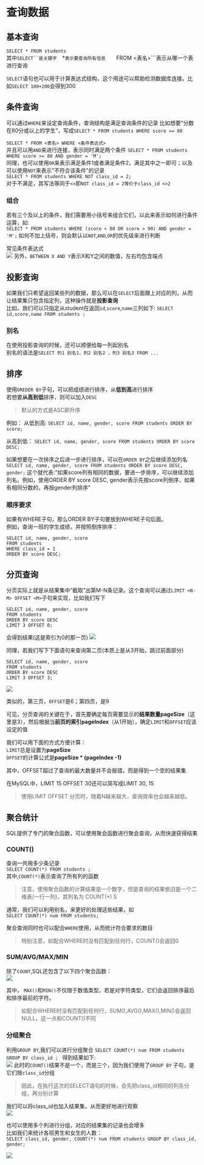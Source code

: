 # 查询数据

## 基本查询
```SELECT * FROM students```    
其中```SELECT``是关键字 
```*```表示要查询所有信息   
```FROM <表名>```表示从哪一个表进行查询 

```SELECT```语句也可以用于计算表达式结构，这个用途可以帮助检测数据库连接。比如```SELECT 100+200```会得到300 

## 条件查询
可以通过```WHERE```来设定查询条件，查询结构是满足查询条件的记录 
比如想要“分数在80分或以上的学生”，写成```SELECT * FROM students WHERE score >= 80```    

```SELECT * FROM <表名> WHERE <条件表达式>```   
并且可以用```AND```来进行连接，表示同时满足两个条件 
```SELECT * FROM students WHERE score >= 80 AND gender = 'M';```    
同理，也可以使用```OR```来表示满足条件1或者满足条件2，满足其中之一即可；以及可以使用```NOT```来表示"不符合该条件"的记录      
```SELECT * FROM students WHERE NOT class_id = 2;```    
对于不满足，其写法等同于```<>```即```NOT class_id = 2等价于class_id <>2```  

### 组合
若有三个及以上的条件，我们需要用小括号来组合它们，以此来表示如何进行条件运算，如:   
```SELECT * FROM students WHERE (score < 80 OR score > 90) AND gender = 'M';``` 
如何不加上括号，则会默认以```NOT```,```AND```,```OR```的优先级来进行判断    

常见条件表达式  
![](https://s2.loli.net/2022/03/09/PriF1KEvWteS8Z9.png) 
另外，```BETWEEN X AND Y```表示X和Y之间的数值，左右均包含端点   

## 投影查询
如果我们只希望返回某些列的数据，那么可以在```SELECT```后面跟上对应的列，从而让结果集只包含指定列，这种操作就是**投影查询**  
比如，我们可以只指定从student在返回```id```,```score```,```name```三列如下: 
```SELECT id,score,name FROM students ;```  

### 别名
在使用投影查询的时候，还可以顺便给每一列起别名  
别名的语法是```SELECT 列1 别名1，列2 别名2 ，列3 别名3 FROM ...```  

## 排序
使用```OREDER BY```子句，可以把成绩进行排序，从**低到高**进行排序   
若想要**从高到低**排序，则可以加入```DESC```    
> 默认的方式是ASC即升序

例如：
从低到高:
```SELECT id, name, gender, score FROM students ORDER BY score;```

从高到低：
```SELECT id, name, gender, score FROM students ORDER BY score DESC;``` 

如果想要在一次排序之后进一步进行排序，可以在```ORDER BY```之后继续添加列名  
```SELECT id, name, gender, score FROM students ORDER BY score DESC, gender;```
这个就代表:"如果score列有相同的数据，要进一步排序，可以继续添加列名。例如，使用ORDER BY score DESC, gender表示先按score列倒序，如果有相同分数的，再按gender列排序"

### 顺序要求
如果有WHERE子句，那么ORDER BY子句要放到WHERE子句后面。  
例如，查询一班的学生成绩，并按照倒序排序：  
```
SELECT id, name, gender, score
FROM students
WHERE class_id = 1
ORDER BY score DESC;
```

## 分页查询 
分页实际上就是从结果集中“截取”出第M-N条记录。这个查询可以通过```LIMIT <N-M> OFFSET <M>```子句来实现，比如我们写下   

```
SELECT id, name, gender, score
FROM students
ORDER BY score DESC
LIMIT 3 OFFSET 0;
```
会得到结果(这是索引为0的那一页) 
![](https://s2.loli.net/2022/03/09/i61ZJQAGDlkh4K5.png) 

同理，若我们写下下面语句来查询第二页(本质上是从3开始，跳过前面部分)
```
SELECT id, name, gender, score
FROM students
ORDER BY score DESC
LIMIT 3 OFFSET 3;
```
![](https://s2.loli.net/2022/03/09/15koxfHcKXLypVz.png) 

类似的，第三页，```OFFSET```是6；第四页，是9    

可见，分页查询的关键在于，首先要确定每页需要显示的**结果数量pageSize**（这里是3），然后根据当**前页的索引pageIndex**（从1开始），确定```LIMIT```和```OFFSET```应该设定的值      

我们可以用下面的方式方便计算：  
```LIMIT```总是设置为**pageSize**   
```OFFSET```的计算公式是**pageSize * (pageIndex -1)**   

其中，OFFSET超过了查询的最大数量并不会报错，而是得到一个空的结果集    

在MySQL中，LIMIT 15 OFFSET 30还可以简写成LIMIT 30, 15   

> 使用LIMIT <M> OFFSET <N>分页时，随着N越来越大，查询效率也会越来越低。 

## 聚合统计 
SQL提供了专门的聚合函数，可以使用聚会函数进行聚会查询，从而快速获得结果     

### COUNT() 
查询一共用多少条记录    
```SELECT COUNT(*) FROM students ; ```  
其中,```COUNT(*)```表示查询了所有列的函数   
> 注意，使用聚合函数的计算结果是一个数字，但是查询的结果依旧是一个二维表(一行一列)，其列名为 COUNT(*) S 

通常，我们可以利用别名，来更好的处理这些结果，如    
```SELECT COUNT(*) num FROM students;```    

聚合查询同时也可以配合```WHERE```使用，从而统计符合要求的数目   
> 特别注意，如配合WHERE时没有匹配到任何行，COUNT()会返回0   

### SUM/AVG/MAX/MIN
除了```COUNT```,SQL还包含了以下四个聚合函数：   
![](https://s2.loli.net/2022/03/09/iHr4GI1OCtoplTM.png) 

其中，  ```MAX()```和```MIN()```不仅限于数值类型。若是对字符类型，它们会返回排序最后和排序最前的字符。  

> 如配合WHERE时没有匹配到任何行，SUM(),AVG(),MAX(),MIN()会返回NULL，这一点和COUNT()不同 

### 分组聚合    
利用```GROUP BY```,我们可以进行分组聚合 
```SELECT COUNT(*) num FROM students GROUP BY class_id ; ```
得到结果如下:   
![](https://s2.loli.net/2022/03/09/snSX1Hrj3gLJ6l5.png) 
此时的```COUNT()```结果不是一个，而是三个，因为我们使用了```GROUP BY``` 子句，是它们按```class_id```分组    
> 因此，在执行这次的SELECT语句的时候，会先把class_id相同的列先分组，再分别计算  

我们可以将class_id也加入结果集，从而更好地进行观察  
![](https://s2.loli.net/2022/03/09/8CtfOpMPhWzS3Ge.png) 

也可以使用多个列进行分组，对应的结果集的记录也会增多    
比如我们来统计各班男生和女生的人数：    
```SELECT class_id, gender, COUNT(*) num FROM students GROUP BY class_id, gender;```

![](https://s2.loli.net/2022/03/09/VECB3Wt7QUFPqKa.png) 

